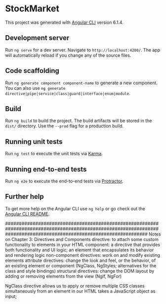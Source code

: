 # StockMarket

This project was generated with [Angular CLI](https://github.com/angular/angular-cli) version 6.1.4.

## Development server

Run `ng serve` for a dev server. Navigate to `http://localhost:4200/`. The app will automatically reload if you change any of the source files.

## Code scaffolding

Run `ng generate component component-name` to generate a new component. You can also use `ng generate directive|pipe|service|class|guard|interface|enum|module`.

## Build

Run `ng build` to build the project. The build artifacts will be stored in the `dist/` directory. Use the `--prod` flag for a production build.

## Running unit tests

Run `ng test` to execute the unit tests via [Karma](https://karma-runner.github.io).

## Running end-to-end tests

Run `ng e2e` to execute the end-to-end tests via [Protractor](http://www.protractortest.org/).

## Further help

To get more help on the Angular CLI use `ng help` or go check out the [Angular CLI README](https://github.com/angular/angular-cli/blob/master/README.md).


####################################################################################################################################################################
Notes on Chapter 3: Directives and Components
directive: to attach some custom functionality to elements in your HTML
component: a directive that provides both functionality and UI logic; an element that encapsulates its behavior and rendering logic
non-component directives: work on and modify existing elements
              attribute directives: change the look and feel, or the behavior, of an existing element or component (NgClass, NgStyles;  alternatives for the class and style bindings)
              structural directives: change the DOM layout by adding or removing elements from the view (NgIf, NgFor)  

NgClass directive allows us to apply or remove multiple CSS classes simultaneously from an element in our HTML
        takes a JavaScript object as input;
        
